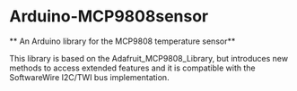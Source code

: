 # Arduino-MCP9808sensor

** An Arduino library for the MCP9808 temperature sensor**

This library is based on the Adafruit_MCP9808_Library, but introduces new methods to access extended features and it is compatible with the SoftwareWire I2C/TWI bus implementation.
